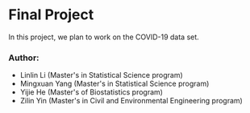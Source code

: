 # Final Project

In this project, we plan to work on the COVID-19 data set.

### Author: 
- Linlin Li (Master's in Statistical Science program)
- Mingxuan Yang (Master's in Statistical Science program)
- Yijie He (Master's of Biostatistics program)
- Zilin Yin (Master's in Civil and Environmental Engineering program)
